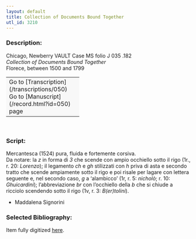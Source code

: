```yaml
---
layout: default
title: Collection of Documents Bound Together
utl_id: 3210
---
```


### Description:

Chicago, Newberry VAULT Case MS folio J 035 .182<br>
_Collection of Documents Bound Together_<br>
Florece, between 1500 and 1799

<table border="0.5" cellpadding="1" cellspacing="1" style="width: 200px; background-color:#F8F8F8;"><tbody><tr><td>Go to [Transcription](/transcriptions/050)<br>
Go to [Manuscript](/record.html?id=050) page</td></tr></tbody></table> 

### Script:

Mercantesca (1524) pura, fluida e fortemente corsiva.<br>
Da notare: la _z_ in forma di _3_ che scende con ampio occhiello sotto il rigo (1r., r. 20: _Lorenzo_); il legamento _ch_ e _gh_ stilizzati con _h_ priva di asta e secondo tratto che scende ampiamente sotto il rigo e poi risale per lagare con lettera seguente e, nel secondo caso, _g_ a ‘alambicco’ (1r, r. 5: _nicholò_; r. 10: _Ghuicardini_); l’abbreviazione _br_ con l’occhiello della _b_ che si chiude a ricciolo scendendo sotto il rigo (1v, r. 3: _B(er)tolini_).<br>
- Maddalena Signorini

### Selected Bibliography:

Item fully digitized [here](http://collections.carli.illinois.edu/cdm/ref/collection/nby_dig/id/24667).

